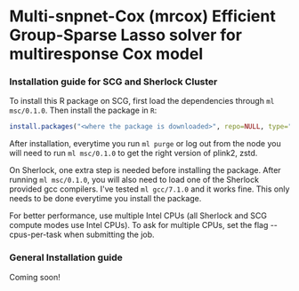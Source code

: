 # Multi-snpnet-Cox (mrcox) Efficient Group-Sparse Lasso solver for multiresponse Cox model

### Installation guide for SCG and Sherlock Cluster
To install this R package on SCG, first load the dependencies through `ml msc/0.1.0`. Then install the package in `R`:
```r
install.packages("<where the package is downloaded>", repo=NULL, type="source")
```
After installation, everytime you run `ml purge` or log out from the node you will need to run `ml msc/0.1.0` to get the right version of plink2, zstd.

On Sherlock, one extra step is needed before installing the package. After running `ml msc/0.1.0`, you will also need to load one of the Sherlock provided gcc compilers. I've tested `ml gcc/7.1.0` and it works fine. This only needs to be done everytime you install the package.

For better performance, use multiple Intel CPUs (all Sherlock and SCG compute modes use Intel CPUs). To ask for multiple CPUs, set the flag --cpus-per-task when submitting the job.

### General Installation guide
Coming soon!
